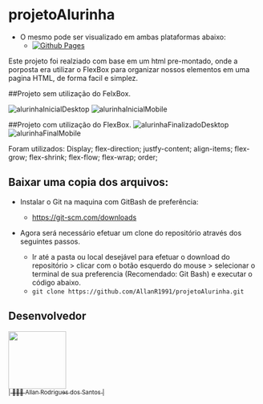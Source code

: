 # projetoAlurinha

-	O mesmo pode ser visualizado em ambas plataformas abaixo:
	-	[![Github Pages](https://img.shields.io/badge/github%20pages-121013?style=for-the-badge&logo=github&logoColor=white)](https://allanr1991.github.io/projetoAlurinha/)

Este projeto foi realziado com base em um html pre-montado, onde a porposta era utilizar o FlexBox para organizar nossos elementos em uma pagina HTML, de forma facil e simplez.

##Projeto sem utilização do FelxBox.

![alurinhaInicialDesktop](https://github.com/AllanR1991/projetoAlurinha/assets/22855740/94d74002-9dac-485a-9988-44300a3c14be)
![alurinhaInicialMobile](https://github.com/AllanR1991/projetoAlurinha/assets/22855740/5883a62a-b6dc-4ebf-a8e0-c3b039a79b47)

##Projeto com utilização do FlexBox.
![alurinhaFinalizadoDesktop](https://github.com/AllanR1991/projetoAlurinha/assets/22855740/b449abb8-d97d-484a-87bc-84d957360b07)
![alurinhaFinalMobile](https://github.com/AllanR1991/projetoAlurinha/assets/22855740/38511199-bb9a-4d7c-b522-05880e62582f)

Foram utilizados: 
  Display;
  flex-direction;
  justfy-content;
  align-items;
  flex-grow;
  flex-shrink;
  flex-flow;
  flex-wrap;
  order;

## Baixar uma copia dos arquivos:

-	Instalar o Git na maquina com GitBash de preferência:
	-	https://git-scm.com/downloads

-	Agora será necessário efetuar um clone do repositório através dos seguintes passos.
	-	Ir até a pasta ou local desejável para efetuar o download do repositório > clicar com o botão esquerdo do mouse > selecionar o terminal de sua preferencia (Recomendado: Git Bash) e executar o código abaixo.
	-	``` git clone https://github.com/AllanR1991/projetoAlurinha.git ```

## Desenvolvedor
[<img src="https://avatars.githubusercontent.com/u/22855740?s=400&u=18f7e6c6ceab8750ca660ee88fa05cf8d622b025&v=4" width=115><br><sub>| 🙋🏼‍♂️ Allan Rodrigues dos Santos |</sub>](https://github.com/AllanR1991) 
